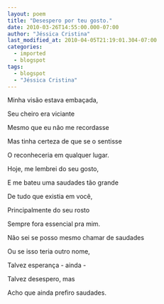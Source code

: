 ```yaml
---
layout: poem
title: "Desespero por teu gosto."
date: 2010-03-26T14:55:00.000-07:00
author: "Jéssica Cristina"
last_modified_at: 2010-04-05T21:19:01.304-07:00
categories:
  - imported
  - blogspot
tags:
  - blogspot
  - "Jéssica Cristina"
---
```


Minha visão estava embaçada,

Seu cheiro era viciante

Mesmo que eu  não me recordasse

Mas tinha certeza de que se o sentisse

O  reconheceria em qualquer lugar.

Hoje, me lembrei do seu gosto,

E  me bateu uma saudades tão grande

De tudo que existia em você,

Principalmente  do seu rosto

Sempre fora essencial pra mim.

Não sei se  posso mesmo chamar de saudades

Ou se isso teria outro nome,

Talvez  esperança - ainda -

Talvez desespero, mas

Acho que ainda  prefiro saudades.